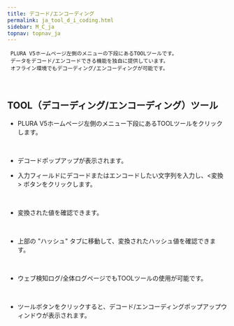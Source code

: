 ```yaml
---
title: デコード/エンコーディング
permalink: ja_tool_d_i_coding.html
sidebar: M_C_ja
topnav: topnav_ja
---
```


     PLURA V5ホームページ左側のメニューの下段にあるTOOLツールです。
     データをデコード/エンコードできる機能を独自に提供しています。
     オフライン環境でもデコーディング/エンコーディングが可能です。

<br />

## TOOL（デコーディング/エンコーディング）ツール

- PLURA V5ホームページ左側のメニュー下段にあるTOOLツールをクリックします。

<!-- [![image](/docs/images/Manual/common/tool/1.png){: width="800" }](/docs/images/Manual/common/tool/1.png){: target="_blank"}-->

<br />

- デコードポップアップが表示されます。

- 入力フィールドにデコードまたはエンコードしたい文字列を入力し、<変換> ボタンをクリックします。

<!-- [![image](/docs/images/Manual/common/tool/2.png){: width="800" }](/docs/images/Manual/common/etc/2.png){: target="_blank"}-->

<br />

- 変換された値を確認できます。

<!-- [![image](/docs/images/Manual/common/tool/3.png){: width="800" }](/docs/images/Manual/common/etc/3.png){: target="_blank"}-->

<br />

- 上部の "ハッシュ" タブに移動して、変換されたハッシュ値を確認できます。  

<!-- [![image](/docs/images/Manual/common/tool/4.png){: width="800" }](/docs/images/Manual/common/etc/4.png){: target="_blank"}-->

<br />

- ウェブ検知ログ/全体ログページでもTOOLツールの使用が可能です。

<!-- [![image](/docs/images/Manual/common/tool/5.png){: width="800" }](/docs/images/Manual/common/etc/5.png){: target="_blank"}-->

<br />

- ツールボタンをクリックすると、デコード/エンコーディングポップアップウィンドウが表示されます。  
<!-- [![image](/docs/images/Manual/common/tool/6.png)](/docs/images/Manual/common/etc/6.png){: target="_blank"}-->